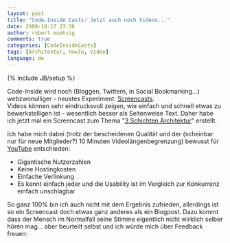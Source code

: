 ```yaml
---
layout: post
title: "Code-Inside Casts: Jetzt auch noch Videos..."
date: 2008-10-17 23:38
author: robert.muehsig
comments: true
categories: [CodeInsideCasts]
tags: [Architektur, HowTo, Video]
language: de
---
```

{% include JB/setup %}
<p>Code-Inside wird noch (Bloggen, Twittern, in Social Bookmarking...) webzwonulliger - neustes Experiment: <a href="http://de.wikipedia.org/wiki/Screencast">Screencasts</a>. <br>Videos können sehr eindrucksvoll zeigen, wie einfach und schnell etwas zu bewerkstelligen ist - wesentlich besser als Seitenweise Text. Daher habe ich jetzt mal ein Screencast zum Thema "<a href="{{BASE_PATH}}/2008/07/09/howto-3-tier-3-schichten-architektur/">3 Schichten Architektur</a>" erstellt.</p> <p>Ich habe mich dabei (trotz der bescheidenen Qualität und der (scheinbar nur für neue Mitglieder?) 10 Minuten Videolängenbegrenzung) bewusst für <a href="http://www.youtube.com/user/CodeInsideCasts">YouTube</a> entschieden:</p> <ul> <li>Gigantische Nutzerzahlen</li> <li>Keine Hostingkosten</li> <li>Einfache Verlinkung</li> <li>Es kennt einfach jeder und die Usability ist im Vergleich zur Konkurrenz einfach unschlagbar</li></ul> <p>So ganz 100% bin ich auch nicht mit dem Ergebnis zufrieden, allerdings ist so ein Screencast doch etwas ganz anderes als ein Blogpost. Dazu kommt dass der Mensch im Normalfall seine Stimme eigentlich nicht wirklich selber hören mag... aber beurteilt selbst und ich würde mich über Feedback freuen:</p> <div class="wlWriterSmartContent" id="scid:5737277B-5D6D-4f48-ABFC-DD9C333F4C5D:e4bab450-9fb7-4d9c-9175-1336e99e2840" style="padding-right: 0px; display: inline; padding-left: 0px; padding-bottom: 0px; margin: 0px; padding-top: 0px"><div id="30f72767-3a0a-4846-93b3-605c6c3861c5" style="margin: 0px; padding: 0px; display: inline;"><div><a href="http://www.youtube.com/watch?v=27yknlB8xeg" target="_new"><img src="{{BASE_PATH}}/assets/wp-images/videofd3bb38b09e3.jpg" galleryimg="no" onload="var downlevelDiv = document.getElementById('30f72767-3a0a-4846-93b3-605c6c3861c5'); downlevelDiv.innerHTML = &quot;&lt;div&gt;&lt;object width=\&quot;425\&quot; height=\&quot;350\&quot;&gt;&lt;param name=\&quot;movie\&quot; value=\&quot;http://www.youtube.com/v/27yknlB8xeg\&quot;&gt;&lt;\/param&gt;&lt;param name=\&quot;wmode\&quot; value=\&quot;transparent\&quot;&gt;&lt;\/param&gt;&lt;embed src=\&quot;http://www.youtube.com/v/27yknlB8xeg\&quot; type=\&quot;application/x-shockwave-flash\&quot; wmode=\&quot;transparent\&quot; width=\&quot;425\&quot; height=\&quot;350\&quot;&gt;&lt;\/embed&gt;&lt;\/object&gt;&lt;\/div&gt;&quot;;" alt=""></a></div></div></div>
